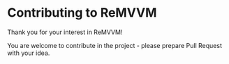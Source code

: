 # Contributing to ReMVVM

Thank you for your interest in ReMVVM! 

You are welcome to contribute in the project - please prepare Pull Request with your idea. 
